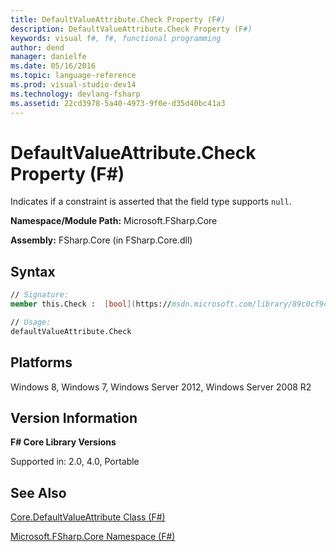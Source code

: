```yaml
---
title: DefaultValueAttribute.Check Property (F#)
description: DefaultValueAttribute.Check Property (F#)
keywords: visual f#, f#, functional programming
author: dend
manager: danielfe
ms.date: 05/16/2016
ms.topic: language-reference
ms.prod: visual-studio-dev14
ms.technology: devlang-fsharp
ms.assetid: 22cd3978-5a40-4973-9f0e-d35d40bc41a3 
---
```


# DefaultValueAttribute.Check Property (F#)

Indicates if a constraint is asserted that the field type supports `null`.

**Namespace/Module Path:** Microsoft.FSharp.Core

**Assembly:** FSharp.Core (in FSharp.Core.dll)


## Syntax

```fsharp
// Signature:
member this.Check :  [bool](https://msdn.microsoft.com/library/89c0cf9c-49ce-4207-a3be-555851a67dd5)

// Usage:
defaultValueAttribute.Check
```

## Platforms
Windows 8, Windows 7, Windows Server 2012, Windows Server 2008 R2


## Version Information
**F# Core Library Versions**

Supported in: 2.0, 4.0, Portable

## See Also
[Core.DefaultValueAttribute Class &#40;F&#35;&#41;](Core.DefaultValueAttribute-Class-%5BFSharp%5D.md)

[Microsoft.FSharp.Core Namespace &#40;F&#35;&#41;](Microsoft.FSharp.Core-Namespace-%5BFSharp%5D.md)